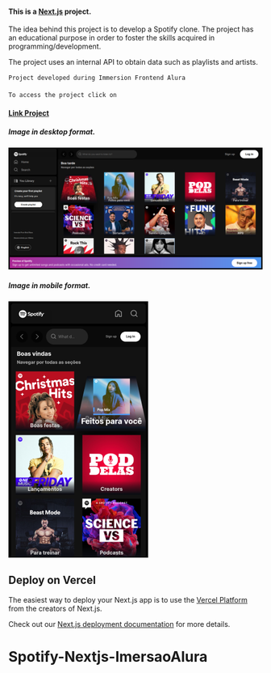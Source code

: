 #### This is a [Next.js](https://nextjs.org/) project.

The idea behind this project is to develop a Spotify clone. The project has an educational purpose in order to foster the skills acquired in programming/development.

The project uses an internal API to obtain data such as playlists and artists.

```bash
Project developed during Immersion Frontend Alura

To access the project click on
```
#### [Link Project](https://spotify-nextjs-imersao-alura.vercel.app/)

##### Image in desktop format.

![Image desktop](img-desktop.png)

##### Image in mobile format.

![Image mobile](img-mobile.png)

## Deploy on Vercel

The easiest way to deploy your Next.js app is to use the [Vercel Platform](https://vercel.com/new?utm_medium=default-template&filter=next.js&utm_source=create-next-app&utm_campaign=create-next-app-readme) from the creators of Next.js.

Check out our [Next.js deployment documentation](https://nextjs.org/docs/deployment) for more details.
# Spotify-Nextjs-ImersaoAlura

